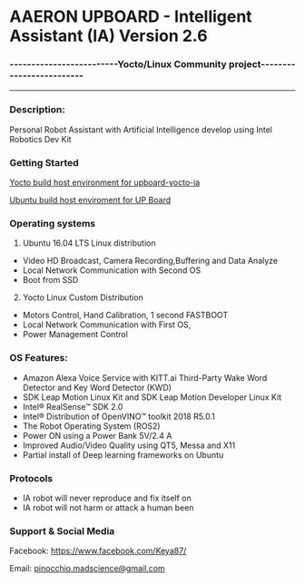
# AAERON UPBOARD - Intelligent Assistant (IA) Version 2.6
### -------------------------Yocto/Linux Community project-------------------------

*************************************************************************
### Description:
Personal Robot Assistant with Artificial Intelligence develop using Intel Robotics Dev Kit

### Getting Started 

[Yocto build host environment for upboard-yocto-ia](https://github.com/pinocchio-mad-scrience/upboard-yocto-ia/blob/master/README-build.md)

[Ubuntu build host enviroment for UP Board](https://github.com/pinocchio-mad-scrience/upboard-yocto-ia/tree/master/ubuntu)

### Operating systems

1. Ubuntu 16.04 LTS Linux distribution
- Video HD Broadcast, Camera Recording,Buffering and Data Analyze 
- Local Network Communication with Second OS 
- Boot from SSD
2. Yocto Linux Custom Distribution 
- Motors Control, Hand Calibration, 1 second FASTBOOT
- Local Network Communication with First OS, 
- Power Management Control

### OS Features:
- Amazon Alexa Voice Service with KITT.ai Third-Party Wake Word Detector and Key Word Detector (KWD) 
- SDK Leap Motion Linux Kit and SDK Leap Motion Developer Linux Kit
- Intel® RealSense™ SDK 2.0
- Intel® Distribution of OpenVINO™ toolkit 2018 R5.0.1
- The Robot Operating System (ROS2)
- Power ON using a Power Bank 5V/2.4 A
- Improved Audio/Video Quality using QT5, Messa and X11
- Partial install of Deep learning frameworks on Ubuntu 

### Protocols
- IA robot will never reproduce and fix itself on
- IA robot will not harm or attack a human been

### Support & Social Media
Facebook: https://www.facebook.com/Keya87/ 

Email: pinocchio.madscience@gmail.com

